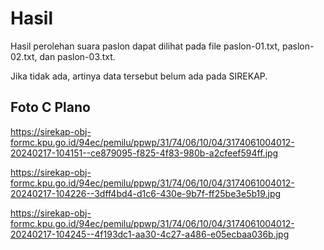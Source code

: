 # Hasil

Hasil perolehan suara paslon dapat dilihat pada file paslon-01.txt, paslon-02.txt, dan paslon-03.txt.

Jika tidak ada, artinya data tersebut belum ada pada SIREKAP.

## Foto C Plano

https://sirekap-obj-formc.kpu.go.id/94ec/pemilu/ppwp/31/74/06/10/04/3174061004012-20240217-104151--ce879095-f825-4f83-980b-a2cfeef594ff.jpg

https://sirekap-obj-formc.kpu.go.id/94ec/pemilu/ppwp/31/74/06/10/04/3174061004012-20240217-104226--3dff4bd4-d1c6-430e-9b7f-ff25be3e5b19.jpg

https://sirekap-obj-formc.kpu.go.id/94ec/pemilu/ppwp/31/74/06/10/04/3174061004012-20240217-104245--4f193dc1-aa30-4c27-a486-e05ecbaa036b.jpg
